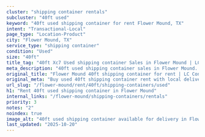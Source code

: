 ```yaml
---
cluster: "shipping container rentals"
subcluster: "40ft used"
keyword: "40ft used shipping container for rent Flower Mound, TX"
intent: "Transactional-Local"
page_type: "Location-Product"
city: "Flower Mound, TX"
service_type: "shipping container"
condition: "Used"
size: "40ft"
title_tag: "40ft Xc7 Used shipping container Sales in Flower Mound | LC Container"
meta_description: "40ft used shipping container sales in Flower Mound. Fast delivery, competitive pricing. Serving shipping containers area. Quote ID: Y4A. Call (214) 524-4168 for your free quote today."
original_title: "Flower Mound 40ft shipping container for rent | LC Container"
original_meta: "Buy used 40ft shipping container rent with local delivery in Flower Mound, TX. LC Container — local Since 2003. Request a fast quote today."
url_slug: "/flower-mound/rent/40ft/shipping-containers/used"
h1: "Rent 40ft used shipping container in Flower Mound"
internal_links: "/flower-mound/shipping-containers/rentals"
priority: 3
notes: "2"
noindex: true
image_alt: "40ft used shipping container available for delivery in Flower Mound"
last_updated: "2025-10-20"
---
```


<!-- TODO: Add unique city/inventory copy, images, and internal links here. -->
